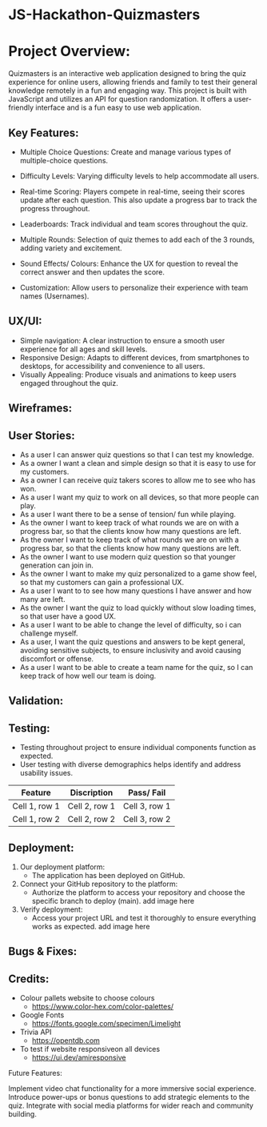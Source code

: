 # JS-Hackathon-Quizmasters

# Project Overview:

Quizmasters is an interactive web application designed to bring the quiz experience for online users, allowing friends and family to test their general knowledge remotely in a fun and engaging way. This project is built with JavaScript and utilizes an API for question randomization. It offers a user-friendly interface and is a fun easy to use web application.

## Key Features:

+ Multiple Choice Questions: Create and manage various types of multiple-choice questions.

+ Difficulty Levels: Varying difficulty levels to help accommodate all users.

+ Real-time Scoring: Players compete in real-time, seeing their scores update after each question. This also update a progress bar to track the progress throughout.

+ Leaderboards: Track individual and team scores throughout the quiz.

+ Multiple Rounds: Selection of quiz themes to add each of the 3 rounds, adding variety and excitement.

+ Sound Effects/ Colours: Enhance the UX for question to reveal the correct answer and then updates the score.

+ Customization: Allow users to personalize their experience with team names (Usernames).

## UX/UI:

+ Simple navigation: A clear instruction to ensure a smooth user experience for all ages and skill levels.
+ Responsive Design: Adapts to different devices, from smartphones to desktops, for accessibility and convenience to all users.
+ Visually Appealing: Produce visuals and animations to keep users engaged throughout the quiz.

## Wireframes:



## User Stories:

+ As a user I can answer quiz questions so that I can test my knowledge.
+ As a owner I want a clean and simple design so that it is easy to use for my customers.
+ As a owner I can receive quiz takers scores to allow me to see who has won.
+ As a user I want my quiz to work on all devices, so that more people can play.
+ As a user I want there to be a sense of tension/ fun while playing.
+ As the owner I want to keep track of what rounds we are on with a progress bar, so that the clients know how many questions are left.
+ As the owner I want to keep track of what rounds we are on with a progress bar, so that the clients know how many questions are left.
+ As the owner I want to use modern quiz question so that younger generation can join in.
+ As the owner I want to make my quiz personalized to a game show feel, so that my customers can gain a professional UX.
+ As a user I want to to see how many questions I have answer and how many are left.
+ As the owner I want the quiz to load quickly without slow loading times, so that user have a good UX.
+ As a user I want to be able to change the level of difficulty, so i can challenge myself.
+ As a user, I want the quiz questions and answers to be kept general, avoiding sensitive subjects, to ensure inclusivity and avoid causing discomfort or offense.
+ As a user I want to be able to create a team name for the quiz, so I can keep track of how well our team is doing.



## Validation:


## Testing:

+ Testing throughout project to ensure individual components function as expected.
+ User testing with diverse demographics helps identify and address usability issues.


| Feature | Discription | Pass/ Fail |
|---|---|---|
| Cell 1, row 1 | Cell 2, row 1 | Cell 3, row 1 |
| Cell 1, row 2 | Cell 2, row 2 | Cell 3, row 2 |


## Deployment:

1. Our deployment platform:
    + The application has been deployed on GitHub.
2. Connect your GitHub repository to the platform:
    +  Authorize the platform to access your repository and choose the specific branch to deploy (main).
    add image here
3. Verify deployment:
    + Access your project URL and test it thoroughly to ensure everything works as expected.
    add image here


## Bugs & Fixes:

## Credits:

+ Colour pallets website to choose colours
    + https://www.color-hex.com/color-palettes/
+ Google Fonts
    + https://fonts.google.com/specimen/Limelight
+ Trivia API
    + https://opentdb.com
+ To test if website responsiveon all devices
    + https://ui.dev/amiresponsive

Future Features:

Implement video chat functionality for a more immersive social experience.
Introduce power-ups or bonus questions to add strategic elements to the quiz.
Integrate with social media platforms for wider reach and community building.